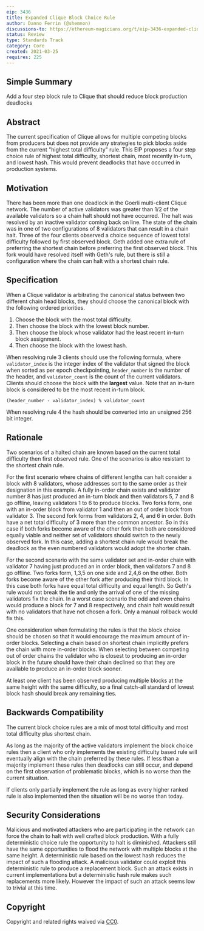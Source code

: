 ```yaml
---
eip: 3436
title: Expanded Clique Block Choice Rule
author: Danno Ferrin (@shemnon)
discussions-to: https://ethereum-magicians.org/t/eip-3436-expanded-clique-block-choice-rule/5809
status: Review
type: Standards Track
category: Core
created: 2021-03-25
requires: 225
---
```


## Simple Summary

Add a four step block rule to Clique that should reduce block production deadlocks

## Abstract

The current specification of Clique allows for multiple competing blocks from producers but does not
provide any strategies to pick blocks aside from the current "highest total difficulty" rule. This
EIP proposes a four step choice rule of highest total difficulty, shortest chain, most recently
in-turn, and lowest hash. This would prevent deadlocks that have occurred in production systems. 

## Motivation

There has been more than one deadlock in the Goerli multi-client Clique network. The number of
active validators was greater than 1/2 of the available validators so a chain halt should not have
occurred. The halt was resolved by an inactive validator coming back on line. The state of the chain
was in one of two configurations of 8 validators that can result in a chain halt. Three of the four
clients observed a choice sequence of lowest total difficulty followed by first observed block. Geth
added one extra rule of preferring the shortest chain before preferring the first observed block.
This fork would have resolved itself with Geth's rule, but there is still a configuration where the
chain can halt with a shortest chain rule.

## Specification

When a Clique validator is arbitrating the canonical status between two different chain head blocks,
they should choose the canonical block with the following ordered priorities.

1. Choose the block with the most total difficulty.
2. Then choose the block with the lowest block number.
3. Then choose the block whose validator had the least recent in-turn block assignment.
4. Then choose the block with the lowest hash.

When resolving rule 3 clients should use the following formula, where `validator_index` is the integer
index of the validator that signed the block when sorted as per epoch checkpointing,
`header_number` is the number of the header, and `validator_count` is the count of the current
validators. Clients should choose the block with the **largest** value. Note that an in-turn block
is considered to be the most recent in-turn block.

```
(header_number - validator_index) % validator_count
```

When resolving rule 4 the hash should be converted into an unsigned 256 bit integer.

## Rationale

Two scenarios of a halted chain are known based on the current total difficulty then first observed
rule. One of the scenarios is also resistant to the shortest chain rule.

For the first scenario where chains of different lengths can halt consider a block with 8
validators, whose addresses sort to the same order as their designation in this example. A fully
in-order chain exists and validator number 8 has just produced an in-turn block and then validators
5, 7 and 8 go offline, leaving validators 1 to 6 to produce blocks. Two forks form, one with an
in-order block from validator 1 and then an out of order block from validator 3. The second fork
forms from validators 2, 4, and 6 in order. Both have a net total difficulty of 3 more than the
common ancestor. So in this case if both forks become aware of the other fork then both are
considered equally viable and neither set of validators should switch to the newly observed fork. In
this case, adding a shortest chain rule would break the deadlock as the even numbered validators
would adopt the shorter chain.

For the second scenario with the same validator set and in-order chain with validator 7 having just
produced an in order block, then validators 7 and 8 go offline. Two forks form, 1,3,5 on one side
and 2,4,6 on the other. Both forks become aware of the other fork after producing their third block.
In this case both forks have equal total difficulty and equal length. So Geth's rule would not break
the tie and only the arrival of one of the missing validators fix the chain. In a worst case
scenario the odd and even chains would produce a block for 7 and 8 respectively, and chain halt
would result with no validators that have not chosen a fork. Only a manual rollback would fix this.

One consideration when formulating the rules is that the block choice should be chosen so that it
would encourage the maximum amount of in-order blocks. Selecting a chain based on shortest chain
implicitly prefers the chain with more in-order blocks. When selecting between competing out of
order chains the validator who is closest to producing an in-order block in the future should have
their chain declined so that they are available to produce an in-order block sooner.

At least one client has been observed producing multiple blocks at the same height with the same
difficulty, so a final catch-all standard of lowest block hash should break any remaining ties.

## Backwards Compatibility

The current block choice rules are a mix of most total difficulty and most total difficulty plus
shortest chain.

As long as the majority of the active validators implement the block choice rules then a client who
only implements the existing difficulty based rule will eventually align with the chain preferred by
these rules. If less than a majority implement these rules then deadlocks can still occur, and
depend on the first observation of problematic blocks, which is no worse than the current situation.

If clients only partially implement the rule as long as every higher ranked rule is also implemented
then the situation will be no worse than today.

## Security Considerations

Malicious and motivated attackers who are participating in the network can force the chain to halt
with well crafted block production. With a fully deterministic choice rule the opportunity to halt
is diminished. Attackers still have the same opportunities to flood the network with multiple blocks
at the same height. A deterministic rule based on the lowest hash reduces the impact of such a
flooding attack. A malicious validator could exploit this deterministic rule to produce a
replacement block. Such an attack exists in current implementations but a deterministic hash rule
makes such replacements more likely. However the impact of such an attack seems low to trivial at
this time.

## Copyright

Copyright and related rights waived via [CC0](https://creativecommons.org/publicdomain/zero/1.0/).
